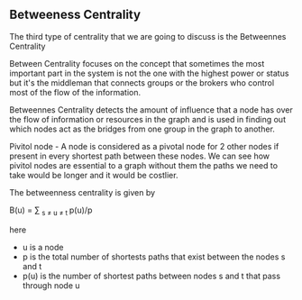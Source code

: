 ##  Betweeness Centrality    

The third type of centrality that we are going to discuss is the Betweennes Centrality


Between Centrality focuses on the concept that sometimes the most important part in the system is not the one with the highest power or status but it's the middleman that connects groups or the brokers who control most of the flow of the information.

Betweennes Centrality detects the amount of influence that a node has over the flow of information or resources in the graph and is used in finding out which nodes act as the bridges from one group in the graph to another.

Pivitol node - A node is considered as a pivotal node for 2 other nodes if present in every shortest path between these nodes. We can see how pivitol nodes are essential to a graph without them the paths we need to take would be longer and it would be costlier.

The betweenness centrality is given by 

B(u) = ∑ <sub> s ≠ u ≠ t </sub> p(u)/p

here

- u is a node
- p is the total number of shortests paths that exist between the nodes s and t 
- p(u) is the number of shortest paths between nodes s and t that pass through node u

   



